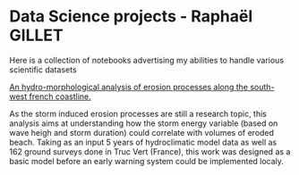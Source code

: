 # Data Science projects - Raphaël GILLET


Here is a collection of notebooks advertising my abilities to handle various scientific datasets



[An hydro-morphological analysis of erosion processes along the south-west french coastline.](https://nbviewer.jupyter.org/github/env-models/Beach_erosion/blob/master/Storm%20Impact%20Indicator.ipynb)

As the storm induced erosion processes are still a research topic, this analysis aims at understanding how the storm energy variable (based on wave heigh and storm duration) could correlate with volumes of eroded beach. Taking as an input 5 years of hydroclimatic model data as well as 162 ground surveys done in Truc Vert (France), this work was designed as a basic model before an early warning system could be implemented localy.
